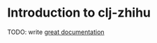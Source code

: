 # Introduction to clj-zhihu

TODO: write [great documentation](http://jacobian.org/writing/what-to-write/)
